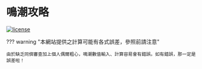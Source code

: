# 鳴潮攻略

[![license](https://img.shields.io/badge/License-MIT-yellow.svg)](https://github.com/ZetsuBouKyo/WutheringWaves/blob/master/LICENSE)

??? warning "本網站提供之計算可能有各式誤差，參照前請注意"

    由於缺乏同儕審查加上個人偶爾粗心，鳴潮數值輸入、計算容易會有錯誤。如有錯誤，那一定是誤差啦！
